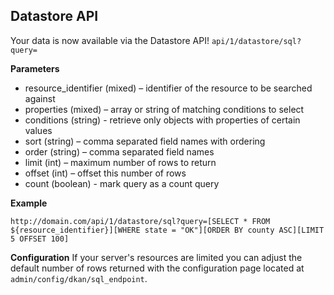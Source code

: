 ## Datastore API

Your data is now available via the Datastore API!
`api/1/datastore/sql?query=`

**Parameters**
- resource_identifier (mixed) – identifier of the resource to be searched against
- properties (mixed) – array or string of matching conditions to select
- conditions (string) - retrieve only objects with properties of certain values
- sort (string) – comma separated field names with ordering
- order (string) – comma separated field names
- limit (int) – maximum number of rows to return
- offset (int) – offset this number of rows
- count (boolean) - mark query as a count query

**Example**

```
http://domain.com/api/1/datastore/sql?query=[SELECT * FROM ${resource_identifier}][WHERE state = "OK"][ORDER BY county ASC][LIMIT 5 OFFSET 100]
```

**Configuration**
If your server's resources are limited you can adjust the default number of rows returned with the configuration page located at `admin/config/dkan/sql_endpoint`.
